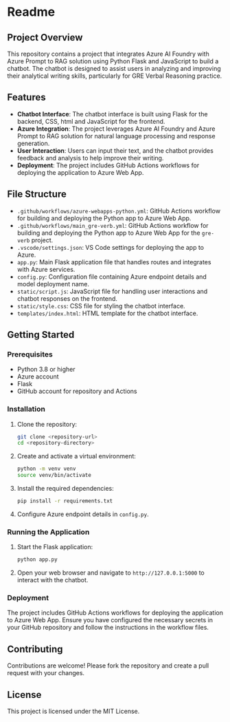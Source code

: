 # Readme

## Project Overview

This repository contains a project that integrates Azure AI Foundry with Azure Prompt to RAG solution using Python Flask and JavaScript to build a chatbot. The chatbot is designed to assist users in analyzing and improving their analytical writing skills, particularly for GRE Verbal Reasoning practice.

## Features

* **Chatbot Interface**: The chatbot interface is built using Flask for the backend, CSS, html and JavaScript for the frontend.
* **Azure Integration**: The project leverages Azure AI Foundry and Azure Prompt to RAG solution for natural language processing and response generation.
* **User Interaction**: Users can input their text, and the chatbot provides feedback and analysis to help improve their writing.
* **Deployment**: The project includes GitHub Actions workflows for deploying the application to Azure Web App.

## File Structure

* `.github/workflows/azure-webapps-python.yml`: GitHub Actions workflow for building and deploying the Python app to Azure Web App.
* `.github/workflows/main_gre-verb.yml`: GitHub Actions workflow for building and deploying the Python app to Azure Web App for the `gre-verb` project.
* `.vscode/settings.json`: VS Code settings for deploying the app to Azure.
* `app.py`: Main Flask application file that handles routes and integrates with Azure services.
* `config.py`: Configuration file containing Azure endpoint details and model deployment name.
* `static/script.js`: JavaScript file for handling user interactions and chatbot responses on the frontend.
* `static/style.css`: CSS file for styling the chatbot interface.
* `templates/index.html`: HTML template for the chatbot interface.

## Getting Started

### Prerequisites

* Python 3.8 or higher
* Azure account 
* Flask
* GitHub account for repository and Actions

### Installation

1. Clone the repository:
   ```bash
   git clone <repository-url>
   cd <repository-directory>
   ```

2. Create and activate a virtual environment:
   ```bash
   python -m venv venv
   source venv/bin/activate
   ```

3. Install the required dependencies:
   ```bash
   pip install -r requirements.txt
   ```

4. Configure Azure endpoint details in `config.py`.

### Running the Application

1. Start the Flask application:
   ```bash
   python app.py
   ```

2. Open your web browser and navigate to `http://127.0.0.1:5000` to interact with the chatbot.

### Deployment

The project includes GitHub Actions workflows for deploying the application to Azure Web App. Ensure you have configured the necessary secrets in your GitHub repository and follow the instructions in the workflow files.

## Contributing

Contributions are welcome! Please fork the repository and create a pull request with your changes.

## License

This project is licensed under the MIT License.
